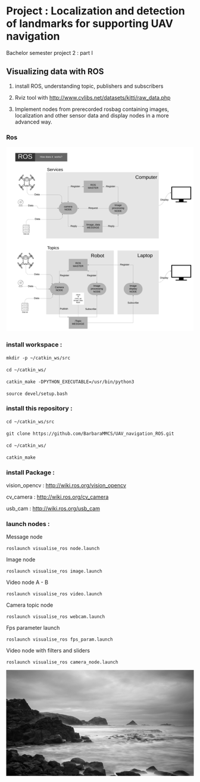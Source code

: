 # Project : Localization and detection of landmarks for supporting UAV navigation

Bachelor semester project 2 : part I

## Visualizing data with ROS

1. install ROS, understanding topic, publishers and subscribers

2. Rviz tool with http://www.cvlibs.net/datasets/kitti/raw_data.php

3. Implement nodes from prerecorded rosbag containing images, localization and other sensor data and display nodes in a more advanced way.

### Ros

<img src="media/ROS_diagram_1.png" width="1080">
          
### install workspace :

```
mkdir -p ~/catkin_ws/src

cd ~/catkin_ws/

catkin_make -DPYTHON_EXECUTABLE=/usr/bin/python3

source devel/setup.bash
```

### install this repository :
```
cd ~/catkin_ws/src

git clone https://github.com/BarbaraMMCS/UAV_navigation_ROS.git

cd ~/catkin_ws/

catkin_make

```
### install Package : 

vision_opencv : http://wiki.ros.org/vision_opencv

cv_camera : http://wiki.ros.org/cv_camera

usb_cam : http://wiki.ros.org/usb_cam

### launch nodes :

Message node
```
roslaunch visualise_ros node.launch
```
Image node
```
roslaunch visualise_ros image.launch
```
Video node A - B 
```
roslaunch visualise_ros video.launch
```
Camera topic node
```
roslaunch visualise_ros webcam.launch
```
Fps parameter launch
```
roslaunch visualise_ros fps_param.launch
```
Video node with filters and sliders
```
roslaunch visualise_ros camera_node.launch
```
<img src="media/new_save.png">

